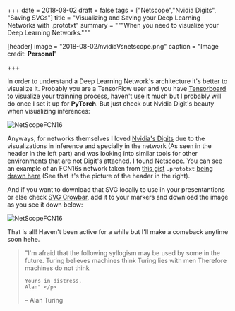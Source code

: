 +++
date = 2018-08-02
draft = false
tags = ["Netscope","Nvidia Digits", "Saving SVGs"]
title = "Visualizing and Saving your Deep Learning Networks with .prototxt"
summary = """When you need to visualize your Deep Learning Networks."""

[header]
image = "2018-08-02/nvidiaVsnetscope.png"
caption = "Image credit: **Personal**"

+++

In order to understand a Deep Learning Network's architecture it's better to visualize it. Probably you are a TensorFlow user and you have [Tensorboard](https://www.tensorflow.org/guide/summaries_and_tensorboard) to visualize your trainning process, haven't use it much but I probably will do once I set it up for **PyTorch**. But just check out Nvidia Digit's beauty when visualizing inferences:

![NetScopeFCN16](/img/2018-08-02/digitsBeauty.png)

Anyways, for networks themselves I loved [Nvidia's Digits](https://developer.nvidia.com/digits) due to the visualizations in inference and specially in the network (As seen in the header in the left part) and was looking into similar tools for other environments that are not Digit's attached. I found [Netscope](https://github.com/ethereon/netscope). You can see an example of an FCN16s network taken from [this gist](https://gist.github.com/bpinaya/23ef986f46258fa3303129dabf8066a5) `.prototxt` [being drawn here](https://dgschwend.github.io/netscope/#/gist/23ef986f46258fa3303129dabf8066a5) (See that it's the picture of the header in the right).

And if you want to download that SVG locally to use in your presentantions or else check [SVG Crowbar](https://nytimes.github.io/svg-crowbar/), add it to your markers and download the image as you see it down below:

![NetScopeFCN16](/img/2018-08-02/fcn16.svg)

That is all! Haven't been active for a while but I'll make a comeback anytime soon hehe.
<blockquote class="pullquote">

  <p>"I'm afraid that the following syllogism may be used by some in the future.
    Turing believes machines think 
    Turing lies with men 
    Therefore machines do not think 

    Yours in distress,
    Alan" </p>
 <p>– Alan Turing</p>
 
</blockquote>  